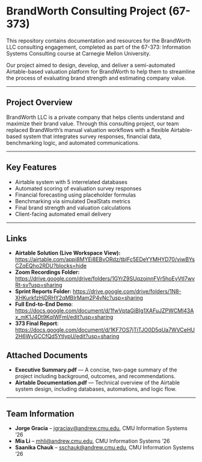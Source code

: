# BrandWorth Consulting Project (67-373)

This repository contains documentation and resources for the BrandWorth LLC consulting engagement, completed as part of the 67-373: Information Systems Consulting course at Carnegie Mellon University.

Our project aimed to design, develop, and deliver a semi-automated Airtable-based valuation platform for BrandWorth to help them to streamline the process of evaluating brand strength and estimating company value.

---

## Project Overview

BrandWorth LLC is a private company that helps clients understand and maximize their brand value. Through this consulting project, our team replaced BrandWorth’s manual valuation workflows with a flexible Airtable-based system that integrates survey responses, financial data, benchmarking logic, and automated communications.

---

## Key Features

- Airtable system with 5 interrelated databases
- Automated scoring of evaluation survey responses
- Financial forecasting using placeholder formulas
- Benchmarking via simulated DealStats metrics
- Final brand strength and valuation calculations
- Client-facing automated email delivery

---

## Links

- **Airtable Solution (Live Workspace View):** https://airtable.com/appi8MYEi8EBvORdz/tblFc5EDeYYMHYD70/viwBYsCZqEQho2RDU?blocks=hide
- **Zoom Recordings Folder:** https://drive.google.com/drive/folders/1GYrZ9SUqzoinnFVr5hoEyVtI7wvRt-sv?usp=sharing
- **Sprint Reports Folder:** https://drive.google.com/drive/folders/1N8-XHKurkfzHjDRHY2qMBIrMam2P4vNc?usp=sharing
- **Full End-to-End Demo**: https://docs.google.com/document/d/1fwVptaGiBIg1XAFuJZPWCMl43Ax_mK1J4Dt9KqlWFmI/edit?usp=sharing
- **373 Final Report**: https://docs.google.com/document/d/1KF7OS7jTiTJO0D5qUa7WVCeHU2H6WyGCCfQd5YtIypU/edit?usp=sharing


## Attached Documents

- **Executive Summary.pdf** — A concise, two-page summary of the project including background, outcomes, and recommendations.
- **Airtable Documentation.pdf** — Technical overview of the Airtable system design, including databases, automations, and logic flow.
  
---

## Team Information

- **Jorge Gracia** – jgraciav@andrew.cmu.edu, CMU Information Systems ‘26  
- **Mia Li** – mhli@andrew.cmu.edu, CMU Information Systems ‘26  
- **Saanika Chauk** – sschauk@andrew.cmu.edu, CMU Information Systems ‘26
